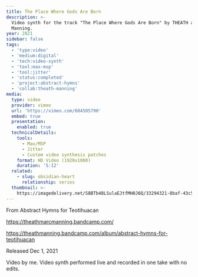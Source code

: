 ```yaml
---
title: The Place Where Gods Are Born
description: >-
  Video synth for the track "The Place Where Gods Are Born" by THEATH and Marc
  Manning.
year: 2021
sidebar: false
tags:
  - 'type:video'
  - 'medium:digital'
  - 'tech:video-synth'
  - 'tool:max-msp'
  - 'tool:jitter'
  - 'status:completed'
  - 'project:abstract-hymns'
  - 'collab:theath-manning'
media:
  type: video
  provider: vimeo
  url: 'https://vimeo.com/684505790'
  embed: true
  presentation:
    enabled: true
  technicalDetails:
    tools:
      - Max/MSP
      - Jitter
      - Custom video synthesis patches
    format: HD Video (1920x1080)
    duration: '5:12'
  related:
    - slug: obsidian-heart
      relationship: series
  thumbnail: >-
    https://imagedelivery.net/S8BTb48LSulaEJtfMH0J6Q/33294321-8baf-43c5-f379-721ea5138f00/public
---
```


<ClientOnly>
  <WorkbookViewer />
</ClientOnly>

From Abstract Hymns for Teotihuacan

https://theathmarcmanning.bandcamp.com/

https://theathmanning.bandcamp.com/album/abstract-hymns-for-teotihuacan

Released Dec 1, 2021

Video by me. Video synth performed live and recorded in one take with no edits.

<script setup>
import WorkbookViewer from '../.vitepress/theme/components/workbook/WorkbookViewer.vue';
</script>
